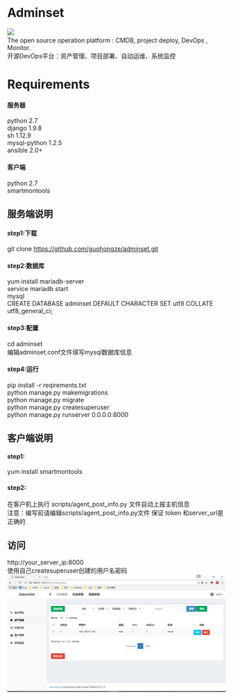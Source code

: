 # Adminset
<img src="https://travis-ci.org/guohongze/adminset.svg?branch=master"></img><br>
The open source operation platform : CMDB, project deploy, DevOps , Monitor. <br>
开源DevOps平台：资产管理、项目部署、自动运维、系统监控
# Requirements
#### 服务器
python 2.7<br>
django 1.9.8<br>
sh 1.12.9<br>
mysql-python 1.2.5<br>
ansible 2.0+<br>
#### 客户端
python 2.7<br>
smartmontools<br>


## 服务端说明
#### step1:下载
git clone https://github.com/guohongze/adminset.git
#### step2:数据库
yum install mariadb-server<br>
service mariadb start<br>
mysql<br>
CREATE DATABASE adminset DEFAULT CHARACTER SET utf8 COLLATE utf8_general_ci;
#### step3:配置
cd adminset<br>
编辑adminset.conf文件填写mysql数据库信息
#### step4:运行
pip install -r reqirements.txt<br>
python manage.py makemigrations<br>
python manage.py migrate<br>
python manage.py createsuperuser<br>
python manage.py runserver 0.0.0.0:8000

## 客户端说明
#### step1:
yum install smartmontools
#### step2:
在客户机上执行 scripts/agent_post_info.py 文件自动上报主机信息<br>
注意：编写前请编辑scripts/agent_post_info.py文件 保证 token 和server_url是正确的

## 访问
http://your_server_ip:8000<br>
使用自己createsuperuser创建的用户名密码
<br>
<img src="https://github.com/guohongze/adminset/blob/master/static/dist/img/demo.png"></img>
